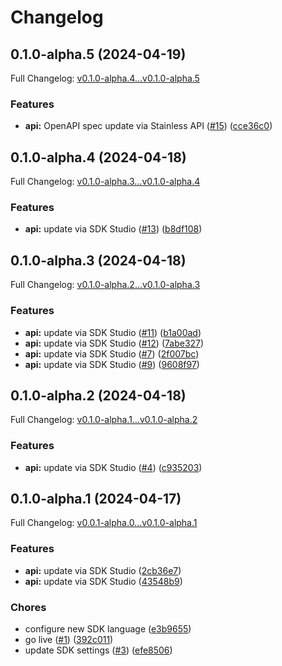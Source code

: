# Changelog

## 0.1.0-alpha.5 (2024-04-19)

Full Changelog: [v0.1.0-alpha.4...v0.1.0-alpha.5](https://github.com/riza-io/riza-api-python/compare/v0.1.0-alpha.4...v0.1.0-alpha.5)

### Features

* **api:** OpenAPI spec update via Stainless API ([#15](https://github.com/riza-io/riza-api-python/issues/15)) ([cce36c0](https://github.com/riza-io/riza-api-python/commit/cce36c0b4cb84cf1ba6fe91c77df4117833dcea3))

## 0.1.0-alpha.4 (2024-04-18)

Full Changelog: [v0.1.0-alpha.3...v0.1.0-alpha.4](https://github.com/riza-io/riza-api-python/compare/v0.1.0-alpha.3...v0.1.0-alpha.4)

### Features

* **api:** update via SDK Studio ([#13](https://github.com/riza-io/riza-api-python/issues/13)) ([b8df108](https://github.com/riza-io/riza-api-python/commit/b8df10863e947363a911582eeee371f67db20ca0))

## 0.1.0-alpha.3 (2024-04-18)

Full Changelog: [v0.1.0-alpha.2...v0.1.0-alpha.3](https://github.com/riza-io/riza-api-python/compare/v0.1.0-alpha.2...v0.1.0-alpha.3)

### Features

* **api:** update via SDK Studio ([#11](https://github.com/riza-io/riza-api-python/issues/11)) ([b1a00ad](https://github.com/riza-io/riza-api-python/commit/b1a00adc91789b33848b241db2df14fa10e21cdc))
* **api:** update via SDK Studio ([#12](https://github.com/riza-io/riza-api-python/issues/12)) ([7abe327](https://github.com/riza-io/riza-api-python/commit/7abe3271497b4b25ebae4968f9e5983d23cd5509))
* **api:** update via SDK Studio ([#7](https://github.com/riza-io/riza-api-python/issues/7)) ([2f007bc](https://github.com/riza-io/riza-api-python/commit/2f007bc3355bfa36e7e056fd890635f4549e8d7c))
* **api:** update via SDK Studio ([#9](https://github.com/riza-io/riza-api-python/issues/9)) ([9608f97](https://github.com/riza-io/riza-api-python/commit/9608f9709fe4df610841daae63170dd47740b8b5))

## 0.1.0-alpha.2 (2024-04-18)

Full Changelog: [v0.1.0-alpha.1...v0.1.0-alpha.2](https://github.com/riza-io/riza-api-python/compare/v0.1.0-alpha.1...v0.1.0-alpha.2)

### Features

* **api:** update via SDK Studio ([#4](https://github.com/riza-io/riza-api-python/issues/4)) ([c935203](https://github.com/riza-io/riza-api-python/commit/c9352037d128ddf9a11ffd70b69143d1f1bbb74b))

## 0.1.0-alpha.1 (2024-04-17)

Full Changelog: [v0.0.1-alpha.0...v0.1.0-alpha.1](https://github.com/riza-io/riza-api-python/compare/v0.0.1-alpha.0...v0.1.0-alpha.1)

### Features

* **api:** update via SDK Studio ([2cb36e7](https://github.com/riza-io/riza-api-python/commit/2cb36e72a9fce9afc70ddc77cc45407dfdf0f862))
* **api:** update via SDK Studio ([43548b9](https://github.com/riza-io/riza-api-python/commit/43548b96188d5222bbe0a24c5bc1a289af61f3ef))


### Chores

* configure new SDK language ([e3b9655](https://github.com/riza-io/riza-api-python/commit/e3b9655672239194b90a9ed5fe585a46333ed13a))
* go live ([#1](https://github.com/riza-io/riza-api-python/issues/1)) ([392c011](https://github.com/riza-io/riza-api-python/commit/392c011821527c8f10a4f4618a2059aa3d8acc92))
* update SDK settings ([#3](https://github.com/riza-io/riza-api-python/issues/3)) ([efe8506](https://github.com/riza-io/riza-api-python/commit/efe85061f7268254a34659958a511b9d85d1454a))
